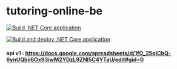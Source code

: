 # tutoring-online-be

[![Build .NET Core application](https://github.com/tutoring-online/tutoring-online-be/actions/workflows/pull-request.yml/badge.svg?branch=develop)](https://github.com/tutoring-online/tutoring-online-be/actions/workflows/pull-request.yml)

[![Build and deploy .NET Core application](https://github.com/tutoring-online/tutoring-online-be/actions/workflows/tutoring-online.yml/badge.svg)](https://github.com/tutoring-online/tutoring-online-be/actions/workflows/tutoring-online.yml)

#### api v1 : https://docs.google.com/spreadsheets/d/1fO_25qICbQ-6ynUQbii6Ox93iwM2YDzL9ZNI5C4YTaU/edit#gid=0
